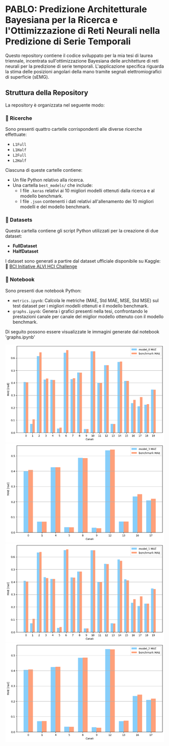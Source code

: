 # PABLO: Predizione Architetturale Bayesiana per la Ricerca e l'Ottimizzazione di Reti Neurali nella Predizione di Serie Temporali

Questo repository contiene il codice sviluppato per la mia tesi di laurea triennale, incentrata sull'ottimizzazione Bayesiana delle architetture di reti neurali per la predizione di serie temporali. L'applicazione specifica riguarda la stima delle posizioni angolari della mano tramite segnali elettromiografici di superficie (sEMG).

## Struttura della Repository

La repository è organizzata nel seguente modo:

### 📂 Ricerche
Sono presenti quattro cartelle corrispondenti alle diverse ricerche effettuate:
- `L1Full`
- `L1Half`
- `L2Full`
- `L2Half`

Ciascuna di queste cartelle contiene:
- Un file Python relativo alla ricerca.
- Una cartella `best_models/` che include:
  - I file `.keras` relativi ai 10 migliori modelli ottenuti dalla ricerca e al modello benchmark.
  - I file `.json` contenenti i dati relativi all'allenamento dei 10 migliori modelli e del modello benchmark.

### 📂 Datasets
Questa cartella contiene gli script Python utilizzati per la creazione di due dataset:
- **FullDataset**
- **HalfDataset**

I dataset sono generati a partire dal dataset ufficiale disponibile su Kaggle:  
🔗 [BCI Initiative ALVI HCI Challenge](https://www.kaggle.com/c/bci-initiative-alvi-hci-challenge)

### 📂 Notebook
Sono presenti due notebook Python:
- `metrics.ipynb`: Calcola le metriche (MAE, Std MAE, MSE, Std MSE) sul test dataset per i migliori modelli ottenuti e il modello benchmark.
- `graphs.ipynb`: Genera i grafici presenti nella tesi, confrontando le prestazioni canale per canale del miglior modello ottenuto con il modello benchmark.

Di seguito possono essere visualizzate le immagini generate dal notebook 'graphs.ipynb'

![Miglior modello della ricerca L1Full e Benchmark, canale per canale](images/L1Full_Comparison.png)
![Miglior modello della ricerca L1Half e Benchmark, canale per canale](images/L1Half_Comparison.png)
![Miglior modello della ricerca L2Full e Benchmark, canale per canale](images/L2Full_Comparison.png)
![Miglior modello della ricerca L2Half e Benchmark, canale per canale](images/L2Half_Comparison.png)
